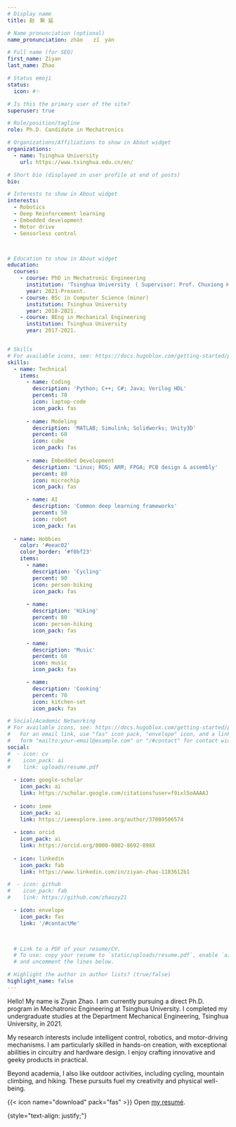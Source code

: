 ```yaml
---
# Display name
title: 赵　紫 延

# Name pronunciation (optional)
name_pronunciation: zhào　　zǐ　yán

# Full name (for SEO)
first_name: Ziyan
last_name: Zhao

# Status emoji
status: 
  icon: #✨

# Is this the primary user of the site?
superuser: true

# Role/position/tagline
role: Ph.D. Candidate in Mechatronics

# Organizations/Affiliations to show in About widget
organizations:
  - name: Tsinghua University
    url: https://www.tsinghua.edu.cn/en/

# Short bio (displayed in user profile at end of posts)
bio: 

# Interests to show in About widget
interests:
  - Robotics
  - Deep Reinforcement learning
  - Embedded development
  - Motor drive
  - Sensorless control



# Education to show in About widget
education:
  courses:
    - course: PhD in Mechatronic Engineering
      institution: 'Tsinghua University　( Supervisor: Prof. Chuxiong Hu )'
      year: 2021-Present.
    - course: BSc in Computer Science (minor)
      institution: Tsinghua University
      year: 2018-2021.
    - course: BEng in Mechanical Engineering
      institution: Tsinghua University
      year: 2017-2021.


# Skills
# For available icons, see: https://docs.hugoblox.com/getting-started/page-builder/#icons
skills:
  - name: Technical
    items:
      - name: Coding
        description: 'Python; C++; C#; Java; Verilog HDL'
        percent: 70
        icon: laptop-code
        icon_pack: fas
        
      - name: Modeling
        description: 'MATLAB; Simulink; Solidworks; Unity3D'
        percent: 60
        icon: cube
        icon_pack: fas
        
      - name: Embedded Development
        description: 'Linux; ROS; ARM; FPGA; PCB design & assembly'
        percent: 80
        icon: microchip
        icon_pack: fas

      - name: AI
        description: 'Common deep learning frameworks'
        percent: 50
        icon: robot
        icon_pack: fas
        
  - name: Hobbies
    color: '#eeac02'
    color_border: '#f0bf23'
    items:
      - name: 
        description: 'Cycling'
        percent: 90
        icon: person-biking
        icon_pack: fas
   
      - name: 
        description: 'Hiking'
        percent: 80
        icon: person-hiking
        icon_pack: fas

      - name: 
        description: 'Music'
        percent: 60
        icon: music
        icon_pack: fas

      - name: 
        description: 'Cooking'
        percent: 70
        icon: kitchen-set
        icon_pack: fas

# Social/Academic Networking
# For available icons, see: https://docs.hugoblox.com/getting-started/page-builder/#icons
#   For an email link, use "fas" icon pack, "envelope" icon, and a link in the
#   form "mailto:your-email@example.com" or "/#contact" for contact widget.
social:
#  - icon: cv
#    icon_pack: ai
#    link: uploads/resume.pdf
      
  - icon: google-scholar 
    icon_pack: ai
    link: https://scholar.google.com/citations?user=f9ixl5oAAAAJ
    
  - icon: ieee
    icon_pack: ai
    link: https://ieeexplore.ieee.org/author/37089506574
    
  - icon: orcid
    icon_pack: ai
    link: https://orcid.org/0000-0002-8692-898X
    
  - icon: linkedin
    icon_pack: fab
    link: https://www.linkedin.com/in/ziyan-zhao-1183612b1

#  - icon: github
#    icon_pack: fab
#    link: https://github.com/zhaozy21

  - icon: envelope
    icon_pack: fas
    link: '/#contactMe'
    


  # Link to a PDF of your resume/CV.
  # To use: copy your resume to `static/uploads/resume.pdf`, enable `ai` icons in `params.yaml`,
  # and uncomment the lines below.

# Highlight the author in author lists? (true/false)
highlight_name: false
---
```

Hello! My name is Ziyan Zhao. I am currently pursuing a direct Ph.D. program in Mechatronic Engineering at Tsinghua University. I completed my undergraduate studies at the Department Mechanical Engineering, Tsinghua University, in 2021.

My research interests include intelligent control, robotics, and motor-driving mechanisms. I am particularly skilled in hands-on creation, with exceptional abilities in circuitry and hardware design. I enjoy crafting innovative and geeky products in practical.

Beyond academia, I also like outdoor activities, including cycling, mountain climbing, and hiking. These pursuits fuel my creativity and physical well-being.

{{< icon name="download" pack="fas" >}} Open [my resumé](uploads/resume.pdf).



{style="text-align: justify;"}
